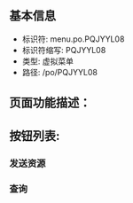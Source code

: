 
## 基本信息

- 标识符: menu.po.PQJYYL08
- 标识符缩写: PQJYYL08
- 类型: 虚拟菜单
- 路径: /po/PQJYYL08

## 页面功能描述：





## 按钮列表:


### 发送资源



### 查询


